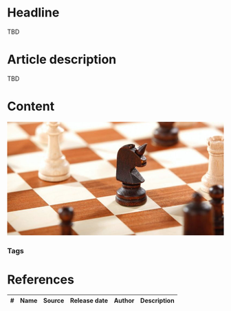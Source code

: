 # Headline
TBD

# Article description
TBD 

# Content

<img src="./Images/chess.jpg" alt="chess" />

### Tags


# References
| # | Name                 | Source                | Release date           |  Author                 | Description   |
| - | ---------------------|---------------------- |----------------------- | ----------------------- |:-------------:|

